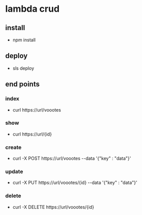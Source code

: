 # lambda crud
## install
- npm install

## deploy
- sls deploy

## end points
### index
- curl https://url/voootes
### show
-	curl https://url/{id}
### create
- curl -X POST https://url/voootes --data '{"key" : "data"}'
### update
- curl -X PUT https://url/voootes/{id} --data '{"key" : "data"}'
### delete
- curl -X DELETE https://url/voootes/{id}
